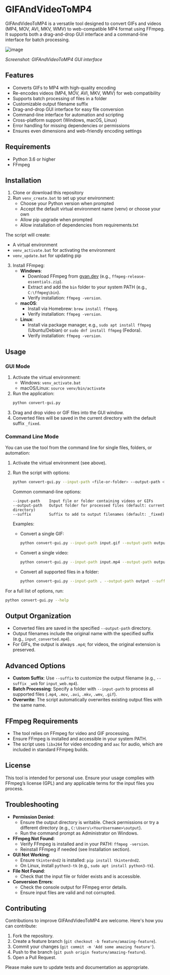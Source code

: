 # GIFAndVideoToMP4

GIFAndVideoToMP4 is a versatile tool designed to convert GIFs and videos (MP4, MOV, AVI, MKV, WMV) to web-compatible MP4 format using FFmpeg. It supports both a drag-and-drop GUI interface and a command-line interface for batch processing.

![image](https://github.com/user-attachments/assets/8cfa38e2-e5a6-4200-92cf-0cb3092a29fc)

*Screenshot: GIFAndVideoToMP4 GUI interface*

## Features

- Converts GIFs to MP4 with high-quality encoding
- Re-encodes videos (MP4, MOV, AVI, MKV, WMV) for web compatibility
- Supports batch processing of files in a folder
- Customizable output filename suffix
- Drag-and-drop GUI interface for easy file conversion
- Command-line interface for automation and scripting
- Cross-platform support (Windows, macOS, Linux)
- Error handling for missing dependencies or permissions
- Ensures even dimensions and web-friendly encoding settings

## Requirements

- Python 3.6 or higher
- FFmpeg

## Installation

1. Clone or download this repository
2. Run `venv_create.bat` to set up your environment:
   - Choose your Python version when prompted
   - Accept the default virtual environment name (venv) or choose your own
   - Allow pip upgrade when prompted
   - Allow installation of dependencies from requirements.txt

The script will create:
- A virtual environment
- `venv_activate.bat` for activating the environment
- `venv_update.bat` for updating pip

3. Install FFmpeg:
   - **Windows**:
     - Download FFmpeg from [gyan.dev](https://www.gyan.dev/ffmpeg/builds/) (e.g., `ffmpeg-release-essentials.zip`).
     - Extract and add the `bin` folder to your system PATH (e.g., `C:\ffmpeg\bin`).
     - Verify installation: `ffmpeg -version`.
   - **macOS**:
     - Install via Homebrew: `brew install ffmpeg`.
     - Verify installation: `ffmpeg -version`.
   - **Linux**:
     - Install via package manager, e.g., `sudo apt install ffmpeg` (Ubuntu/Debian) or `sudo dnf install ffmpeg` (Fedora).
     - Verify installation: `ffmpeg -version`.

## Usage

### GUI Mode

1. Activate the virtual environment:
   - Windows: `venv_activate.bat`
   - macOS/Linux: `source venv/bin/activate`
2. Run the application:
   ```bash
   python convert-gui.py
   ```
3. Drag and drop video or GIF files into the GUI window.
4. Converted files will be saved in the current directory with the default suffix `_fixed`.

### Command Line Mode

You can use the tool from the command line for single files, folders, or automation:

1. Activate the virtual environment (see above).
2. Run the script with options:

   ```bash
   python convert-gui.py --input-path <file-or-folder> --output-path <output-folder> [--suffix <suffix>]
   ```

   Common command-line options:
   ```
   --input-path    Input file or folder containing videos or GIFs
   --output-path   Output folder for processed files (default: current directory)
   --suffix        Suffix to add to output filenames (default: _fixed)
   ```

   Examples:
   - Convert a single GIF:
     ```bash
     python convert-gui.py --input-path input.gif --output-path output --suffix _converted
     ```
   - Convert a single video:
     ```bash
     python convert-gui.py --input-path input.mp4 --output-path output --suffix _converted
     ```
   - Convert all supported files in a folder:
     ```bash
     python convert-gui.py --input-path . --output-path output --suffix _converted
     ```

For a full list of options, run:
```bash
python convert-gui.py --help
```

## Output Organization

- Converted files are saved in the specified `--output-path` directory.
- Output filenames include the original name with the specified suffix (e.g., `input_converted.mp4`).
- For GIFs, the output is always `.mp4`; for videos, the original extension is preserved.

## Advanced Options

- **Custom Suffix**: Use `--suffix` to customize the output filename (e.g., `--suffix _web` for `input_web.mp4`).
- **Batch Processing**: Specify a folder with `--input-path` to process all supported files (`.mp4`, `.mov`, `.avi`, `.mkv`, `.wmv`, `.gif`).
- **Overwrite**: The script automatically overwrites existing output files with the same name.

## FFmpeg Requirements

- The tool relies on FFmpeg for video and GIF processing.
- Ensure FFmpeg is installed and accessible in your system PATH.
- The script uses `libx264` for video encoding and `aac` for audio, which are included in standard FFmpeg builds.

## License

This tool is intended for personal use. Ensure your usage complies with FFmpeg’s license (GPL) and any applicable terms for the input files you process.

## Troubleshooting

- **Permission Denied**:
  - Ensure the output directory is writable. Check permissions or try a different directory (e.g., `C:\Users\<YourUsername>\output`).
  - Run the command prompt as Administrator on Windows.
- **FFmpeg Not Found**:
  - Verify FFmpeg is installed and in your PATH: `ffmpeg -version`.
  - Reinstall FFmpeg if needed (see Installation section).
- **GUI Not Working**:
  - Ensure `tkinterdnd2` is installed: `pip install tkinterdnd2`.
  - On Linux, install `python3-tk` (e.g., `sudo apt install python3-tk`).
- **File Not Found**:
  - Check that the input file or folder exists and is accessible.
- **Conversion Errors**:
  - Check the console output for FFmpeg error details.
  - Ensure input files are valid and not corrupted.

## Contributing

Contributions to improve GIFAndVideoToMP4 are welcome. Here's how you can contribute:

1. Fork the repository.
2. Create a feature branch (`git checkout -b feature/amazing-feature`).
3. Commit your changes (`git commit -m 'Add some amazing feature'`).
4. Push to the branch (`git push origin feature/amazing-feature`).
5. Open a Pull Request.

Please make sure to update tests and documentation as appropriate.
